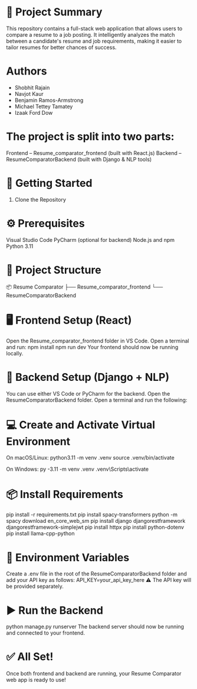 # 🧠 Project Summary
This repository contains a full-stack web application that allows users to compare a resume to a job posting. It intelligently analyzes the match between a candidate's resume and job requirements, making it easier to tailor resumes for better chances of success.

# Authors
- Shobhit Rajain
- Navjot Kaur
- Benjamin Ramos-Armstrong
- Michael Tettey Tamatey
- Izaak Ford Dow

# The project is split into two parts:

Frontend – Resume_comparator_frontend (built with React.js)
Backend – ResumeComparatorBackend (built with Django & NLP tools)

# 🚀 Getting Started
1. Clone the Repository

# ⚙️ Prerequisites
Visual Studio Code
PyCharm (optional for backend)
Node.js and npm
Python 3.11

# 📁 Project Structure
📦 Resume Comparator
├── Resume_comparator_frontend
└── ResumeComparatorBackend


# 🖥️ Frontend Setup (React)
Open the Resume_comparator_frontend folder in VS Code.
Open a terminal and run:
npm install
npm run dev
Your frontend should now be running locally.

# 🔧 Backend Setup (Django + NLP)
You can use either VS Code or PyCharm for the backend.
Open the ResumeComparatorBackend folder.
Open a terminal and run the following:

# 💻 Create and Activate Virtual Environment
On macOS/Linux:
python3.11 -m venv .venv
source .venv/bin/activate

On Windows:
py -3.11 -m venv .venv
.venv\Scripts\activate

# 📦 Install Requirements
pip install -r requirements.txt
pip install spacy-transformers
python -m spacy download en_core_web_sm
pip install django djangorestframework djangorestframework-simplejwt
pip install httpx
pip install python-dotenv
pip install llama-cpp-python

# 🔐 Environment Variables
Create a .env file in the root of the ResumeComparatorBackend folder and add your API key as follows:
API_KEY=your_api_key_here
⚠️ The API key will be provided separately.

# ▶️ Run the Backend
python manage.py runserver
The backend server should now be running and connected to your frontend.

# ✅ All Set!
Once both frontend and backend are running, your Resume Comparator web app is ready to use!
